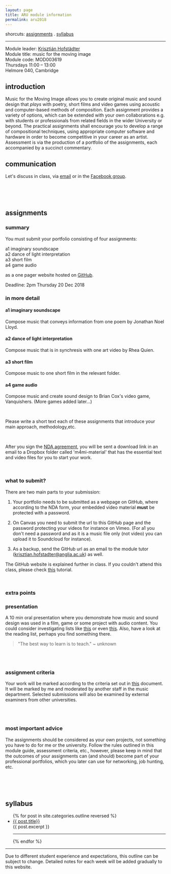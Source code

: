 ```yaml
---
layout: page
title: ARU module information
permalink: aru2018
---
```

<!--
finalise assignment material folder;
write briefs to assignments;
print NDA forums
create GitHub template;
students choose deadlines?;
finish first blog
-->


shorcuts: [assignments](#assignments) . [syllabus](#syllabus)   

---

Module leader: [Krisztián Hofstädter](https://khofstadter.info)  
Module title: music for the moving image   
Module code: MOD003619   
Thursdays 11:00 – 13:00    
Helmore 040, Cambridge
<br>
## introduction
Music for the Moving Image allows you to create original music and sound design that _plays_ with poetry, short films and video games using acoustic and computer-based methods of composition. Each assignment provides a variety of options, which can be extended with your own collaborations e.g. with students or professionals from related fields in the wider University or beyond. The practical assignments shall encourage you to develop a range of compositional techniques, using appropriate computer software and hardware in order to become competitive in your career as an artist. Assessment is via the production of a portfolio of the assignments, each accompanied by a succinct commentary.
<br>
## communication
Let's discuss in class, via [email](https://raw.githubusercontent.com/krisztian-hofstadter-tedor/m4mi/gh-pages/assets/img/email.jpg) or in the [Facebook group](https://www.facebook.com/groups/1091343414312213).

<br><br><br>

<a name="assignments"></a>
## assignments
### summary
You must submit your portfolio consisting of four assignments:

a1 imaginary soundscape  
a2 dance of light interpretation   
a3 short film   
a4 game audio   

as a one pager website hosted on [GitHub](https://github.com/).

Deadline: 2pm Thursday 20 Dec 2018
<br>

### in more detail

#### a1 imaginary soundscape
Compose music that conveys information from one poem by Jonathan Noel Lloyd.

#### a2 dance of light interpretation
Compose music that is in synchresis with one art video by Rhea Quien.

#### a3 short film
Compose music to one short film in the relevant folder.

#### a4 game audio
Compose music and create sound design to Brian Cox's video game, Vanquishers. (More games added later...)

<br>

Please write a short text each of these assignments that introduce your main approach, methodology,etc.

<br>

After you sign the [NDA agreement](https://www.dropbox.com/sh/xcwhkrk4m9yk1kw/AAB_3A99Mw58pGfbUpDMkJAca?dl=0), you will be sent a download link in an email to a Dropbox folder called 'm4mi-material' that has the essential text and video files for you to start your work.

<br>


### what to submit?

There are two main parts to your submission:

1) Your portfolio needs to be submitted as a webpage on GitHub, where according to the NDA form, your embedded video material **must** be protected with a password.

2) On Canvas you need to submit the url to this GitHub page and the password protecting your videos for instance on Vimeo. (For a1 you don't need a password and as it is a music file only (not video) you can upload it to Soundcloud for instance).

3) As a backup, send the GitHub url as an email to the module tutor (krisztian.hofstadter@anglia.ac.uk) as well.

The GitHub website is explained further in class. If you couldn't attend this class, please check [this](https://www.youtube.com/watch?v=WAA0pvgOpXY) tutorial.

<br>

### extra points

### presentation
A 10 min oral presentation where you demonstrate how music and sound design was used in a film, game or some project with audio content. You could consider investigating lists like [this](http://www.nme.com/photos/61-of-the-greatest-film-soundtracks-ever/207108#/photo/15) or even [this](https://www.google.co.uk/search?q=best+film+music&oq=best+film+music+&aqs=chrome..69i57j69i65.3621j0j7&sourceid=chrome&ie=UTF-8). Also, have a look at the reading list, perhaps you find something there.

> "The best way to learn is to teach." ~ unknown

<br><br>

### assignment criteria
Your work will be marked according to the criteria set out in [this](https://github.com/krisztian-hofstadter-tedor/m4mi/blob/gh-pages/assets/txt/marking_criteria.pdf) document. It will be marked by me and moderated by another staff in the music department. Selected submissions will also be examined by external examiners from other universities.

<br><br>

### most important advice
The assignments should be considered as your own projects, not something you have to do for me or the university. Follow the rules outlined in this module guide, assessment criteria, etc., however, please keep in mind that the outcomes of your assignments can (and should) become part of your professional portfolios, which you later can use for networking, job hunting, etc.

<br><br><br>

<a name="syllabus"></a>
## syllabus

<ul class="myposts">
{% for post in site.categories.outline reversed %}
    <li><a href="{{ post.url }}">{{ post.title}}</a>
    </li>
      {{ post.excerpt }}
      <hr>
{% endfor %}
</ul>

---

Due to different student experience and expectations, this outline can be subject to change. Detailed notes for each week will be added gradually to this website.
